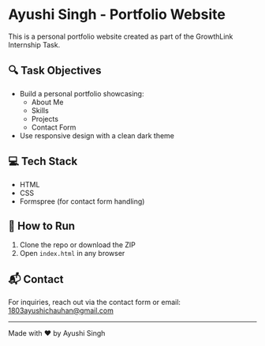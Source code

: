 # Ayushi Singh - Portfolio Website

This is a personal portfolio website created as part of the GrowthLink Internship Task.

## 🔍 Task Objectives

- Build a personal portfolio showcasing:
  - About Me
  - Skills
  - Projects
  - Contact Form
- Use responsive design with a clean dark theme

## 💻 Tech Stack

- HTML
- CSS
- Formspree (for contact form handling)

## 🚀 How to Run

1. Clone the repo or download the ZIP
2. Open `index.html` in any browser

## 📬 Contact

For inquiries, reach out via the contact form or email: [1803ayushichauhan@gmail.com](mailto:1803ayushichauhan@gmail.com)

---

Made with ❤️ by Ayushi Singh
